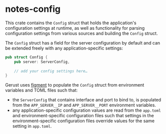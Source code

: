 # notes-config

This crate contains the `Config` struct that holds the application's configuration settings at runtime, as well as functionality for parsing configuration settings from various sources and building the `Config` struct.

The `Config` struct has a field for the server configuration by default and can be extended freely with any application-specific settings:

```rs
pub struct Config {
    pub server: ServerConfig,
    
    // add your config settings here…
}
```

Gerust uses [figment](https://crates.io/crates/figment) to populate the `Config` struct from environment variables and TOML files such that:

* the `ServerConfig` that contains interface and port to bind to, is populated from the `APP_SERVER__IP` and `APP_SERVER__PORT` environment variables.
* any application-specific configuration values are read from the `app.toml` and environment-specific configuration files such that settings in the environment-specific configuration files override values for the same setting in `app.toml`.
